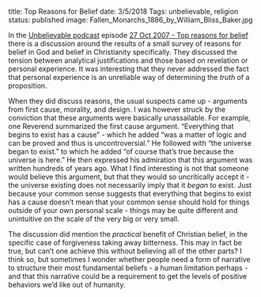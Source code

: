 title: Top Reasons for Belief
date: 3/5/2018
Tags: unbelievable, religion
status: published
image: Fallen_Monarchs_1886_by_William_Bliss_Baker.jpg

In the [Unbelievable podcast][1] episode [27 Oct 2007 - Top reasons for belief][2] there is a discussion around the results of a small survey of reasons for belief in God and belief in Christianity specifically.  They discussed the tension between analytical justifications and those based on revelation or personal experience.  It was interesting that they never addressed the fact that personal experience is an unreliable way of determining the _truth_ of a proposition.  

When they did discuss reasons, the usual suspects came up - arguments from first cause, morality, and design.  I was however struck by the conviction that these arguments were basically unassailable.  For example, one Reverend summarized the first cause argument.  “Everything that begins to exist has a cause” - which he added “was a matter of logic and can be proved and thus is uncontroversial.”  He followed with “the universe began to exist.” to which he added “of course that’s true because the universe is here.”  He then expressed his admiration that this argument was written hundreds of years ago.  What I find interesting is not that someone would believe this argument, but that they would so uncritically accept it - the universe existing does not necessarily imply that it _began_ to exist.  Just because your common sense suggests that everything that begins to exist has a cause doesn’t mean that your common sense should hold for things outside of your own personal scale - things may be quite different and unintuitive on the scale of the very big or very small.

The discussion did mention the _practical_ benefit of Christian belief, in the specific case of forgiveness taking away bitterness.  This may in fact be true, but can’t one achieve this without believing all of the other parts?  I think so, but sometimes I wonder whether people need a form of narrative to structure their most fundamental beliefs - a human limitation perhaps - and that this narrative could be a requirement to get the levels of positive behaviors we’d like out of humanity.



[1]:	https://www.premierchristianradio.com/Shows/Saturday/Unbelievable/
[2]:	https://www.premierchristianradio.com/Shows/Saturday/Unbelievable/Episodes/Unbelievable-27-Oct-2007-Top-reasons-for-belief

[image-1]:	images/Fallen_Monarchs_1886_by_William_Bliss_Baker.jpg